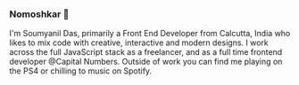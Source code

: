 ### Nomoshkar 👋

I'm Soumyanil Das, primarily a Front End Developer from Calcutta, India who likes to mix code with creative, interactive and modern designs. I work across the full JavaScript stack as a freelancer, and as a full time frontend developer @Capital Numbers. Outside of work you can find me playing on the PS4 or chilling to music on Spotify. 

<!--
**soumyanildas/soumyanildas** is a ✨ _special_ ✨ repository because its `README.md` (this file) appears on your GitHub profile.

Here are some ideas to get you started:

- 🔭 I’m currently working on ...
- 🌱 I’m currently learning ...
- 👯 I’m looking to collaborate on ...
- 🤔 I’m looking for help with ...
- 💬 Ask me about ...
- 📫 How to reach me: ...
- 😄 Pronouns: ...
- ⚡ Fun fact: ...
-->

